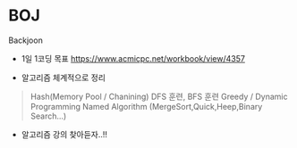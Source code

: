 # BOJ
Backjoon

* 1일 1코딩 목표
https://www.acmicpc.net/workbook/view/4357

* 알고리즘 체계적으로 정리


> Hash(Memory Pool / Chanining)
> DFS 훈련, BFS 훈련
> Greedy / Dynamic Programming
> Named Algorithm (MergeSort,Quick,Heep,Binary Search...)

* 알고리즘 강의 찾아듣자..!!
